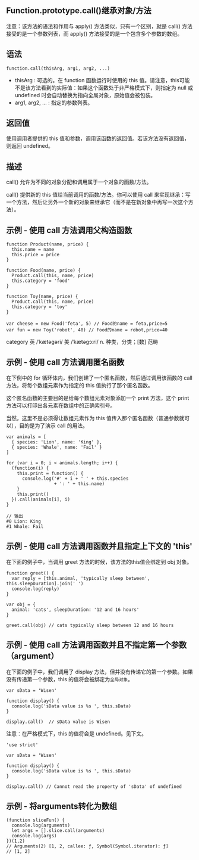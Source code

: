 ## Function.prototype.call()继承对象/方法

注意：该方法的语法和作用与 apply() 方法类似，只有一个区别，就是 call() 方法接受的是一个参数列表，而 apply() 方法接受的是一个包含多个参数的数组。


## 语法
```
function.call(thisArg, arg1, arg2, ...)
```
* thisArg : 可选的。在 function 函数运行时使用的 this 值。请注意，this可能不是该方法看到的实际值：如果这个函数处于非严格模式下，则指定为 null 或 undefined 时会自动替换为指向全局对象，原始值会被包装。
* arg1, arg2, ... : 指定的参数列表。


## 返回值

使用调用者提供的 this 值和参数，调用该函数的返回值。若该方法没有返回值，则返回 undefined。


## 描述

call() 允许为不同的对象分配和调用属于一个对象的函数/方法。

call() 提供新的 this 值给当前调用的函数/方法。你可以使用 call 来实现继承：写一个方法，然后让另外一个新的对象来继承它（而不是在新对象中再写一次这个方法）。


## 示例 - 使用 call 方法调用父构造函数
```
function Product(name, price) {
  this.name = name
  this.price = price
}

function Food(name, price) {
  Product.call(this, name, price)
  this.category = 'food'
}

function Toy(name, price) {
  Product.call(this, name, price)
  this.category = 'toy'
}

var cheese = new Food('feta', 5) // Food的name = feta,price=5
var fun = new Toy('robot', 40) // Food的name = robot,price=40
```

category 英 /ˈkætəɡəri/  美 /ˈkætəɡɔːri/ n. 种类，分类；[数] 范畴

## 示例 - 使用 call 方法调用匿名函数

在下例中的 for 循环体内，我们创建了一个匿名函数，然后通过调用该函数的 call 方法，将每个数组元素作为指定的 this 值执行了那个匿名函数。

这个匿名函数的主要目的是给每个数组元素对象添加一个 print 方法，这个 print 方法可以打印出各元素在数组中的正确索引号。

当然，这里不是必须得让数组元素作为 this 值传入那个匿名函数（普通参数就可以），目的是为了演示 call 的用法。

```
var animals = [
  { species: 'Lion', name: 'King' },
  { species: 'Whale', name: 'Fail' }
]

for (var i = 0; i < animals.length; i++) {
  (function(i) {
    this.print = function() {
      console.log('#' + i + ' ' + this.species
                  + ': ' + this.name)
    }
    this.print()
  }).call(animals[i], i)
}

// 输出
#0 Lion: King
#1 Whale: Fail
```


## 示例 - 使用 call 方法调用函数并且指定上下文的 'this'

在下面的例子中，当调用 greet 方法的时候，该方法的this值会绑定到 obj 对象。
```
function greet() {
  var reply = [this.animal, 'typically sleep between', this.sleepDuration].join(' ')
  console.log(reply)
}

var obj = {
  animal: 'cats', sleepDuration: '12 and 16 hours'
}

greet.call(obj) // cats typically sleep between 12 and 16 hours
```

## 示例 - 使用 call 方法调用函数并且不指定第一个参数（argument）

在下面的例子中，我们调用了 display 方法，但并没有传递它的第一个参数。如果没有传递第一个参数，this 的值将会被绑定为`全局对象`。

```
var sData = 'Wisen'

function display() {
  console.log('sData value is %s ', this.sData)
}

display.call()  // sData value is Wisen
```

注意：在严格模式下，this 的值将会是 undefined。见下文。

```
'use strict'

var sData = 'Wisen'

function display() {
  console.log('sData value is %s ', this.sData)
}

display.call() // Cannot read the property of 'sData' of undefined
```


## 示例 - 将arguments转化为数组

```
(function sliceFun() {
  console.log(arguments)
  let args = [].slice.call(arguments)
  console.log(args)
})(1,2)
// Arguments(2) [1, 2, callee: ƒ, Symbol(Symbol.iterator): ƒ]
// [1, 2]
```